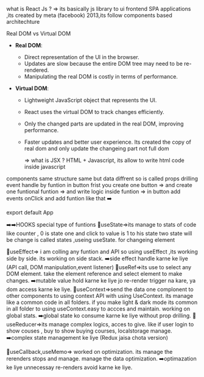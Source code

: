 what is React Js ?
=> its basically js library to ui frontend SPA applications ,its created by meta (facebook) 2013,its follow components based architechture

Real DOM vs Virtual DOM

- **Real DOM**:

  - Direct representation of the UI in the browser.
  - Updates are slow because the entire DOM tree may need to be re-rendered.
  - Manipulating the real DOM is costly in terms of performance.

- **Virtual DOM**:

  - Lightweight JavaScript object that represents the UI.
  - React uses the virtual DOM to track changes efficiently.
  - Only the changed parts are updated in the real DOM, improving performance.
  - Faster updates and better user experience.
    Its created the copy of real dom and only update the changeing part not full dom

    => what is JSX ?
    HTML + Javascript, its allow to write html code inside javascript

components same structure same but data diffrent so is called props drilling
event handle by funtion in button
frist you create one button => and create one funtional funtion => and write logic inside funtion => in button add events onClick and add funtion
like that ➡️
<!-- import React from 'react'

const App = () => {
const btnClick=()=>{
alert("Button Clicked")
}
return (
<div>
<h1>Hello, Ayush</h1>
<button onClick={btnClick }>Click to Change</button>
</div>
)
} -->

export default App

➡️➡️HOOKS
special type of funtions
🎯useState=>its manage to stats of code like counter , 0 is state one and click to value is 1 to his state two state will be change is called states ,useing useState.
for changeing element

🎯useEffect=> i am colling any funtion and API so using useEffect ,its working side by side. its working on side stack.
➡️side effect handle karne ke liye (API call, DOM manipulation,event listener)
🎯useRef=>its use to select any DOM element. take the element reference and select element to make changes.
➡️mutable value hold karne ke liye jo re-render trigger na kare, ya dom access karne ke liye.
🎯useContext=>send the data one complonent to other components to using context API with using UseContext. its manage like a common code in all folders. if you make light & dark mode its common in all folder to using useContext.easy to accces and maintain. working on global stats.
➡️global state ko consume karne ke liye without prop drilling.
🎯useReducer=>its manage complex logics, acces to give. like if user login to show couses , buy to show buying courses, localstorage manage.
➡️complex state management ke liye
(Redux jaisa chota version)

🎯useCallback,useMemo=> worked on optimization. its manage the rerenders stops and manage. manage the data optimization.
➡️optimazation ke liye unnecessay re-renders avoid karne ke liye.


